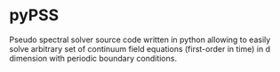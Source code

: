 # pyPSS
Pseudo spectral solver source code written in python allowing to easily solve arbitrary set of continuum field equations (first-order in time) in d dimension with periodic boundary conditions.
